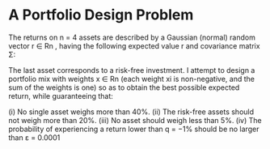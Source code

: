 # A Portfolio Design Problem
The returns on n = 4 assets are described by a Gaussian (normal) random vector r ∈ Rn , having the following expected value r and covariance matrix Σ:

The last asset corresponds to a risk-free investment. I attempt to design a portfolio mix with weights x ∈ Rn (each weight xi is non-negative, and the sum of the weights is one) so as to obtain the best possible expected return, while guaranteeing that:

(i) No single asset weighs more than 40%.
(ii) The risk-free assets should not weigh more than 20%.
(iii) No asset should weigh less than 5%.
(iv) The probability of experiencing a return lower than q = −1% should be no larger than ε = 0.0001
